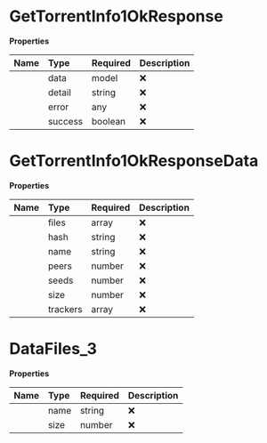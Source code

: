 # GetTorrentInfo1OkResponse



**Properties**

| Name | Type | Required | Description |
| :-------- | :----------| :----------| :----------|
    | data | model | ❌ |  |
    | detail | string | ❌ |  |
    | error | any | ❌ |  |
    | success | boolean | ❌ |  |

# GetTorrentInfo1OkResponseData



**Properties**

| Name | Type | Required | Description |
| :-------- | :----------| :----------| :----------|
    | files | array | ❌ |  |
    | hash | string | ❌ |  |
    | name | string | ❌ |  |
    | peers | number | ❌ |  |
    | seeds | number | ❌ |  |
    | size | number | ❌ |  |
    | trackers | array | ❌ |  |

# DataFiles_3



**Properties**

| Name | Type | Required | Description |
| :-------- | :----------| :----------| :----------|
    | name | string | ❌ |  |
    | size | number | ❌ |  |




